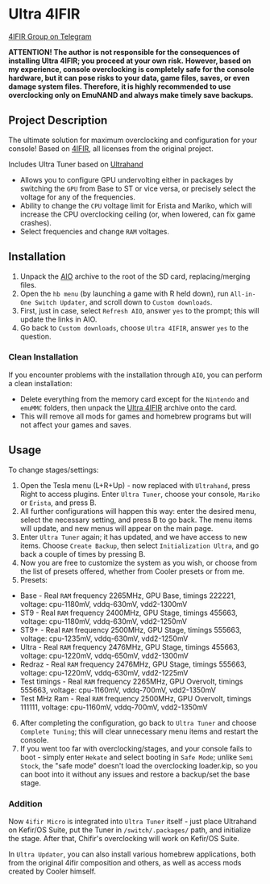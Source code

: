 # Ultra 4IFIR

[4IFIR Group on Telegram](https://t.me/For4ifir)

**ATTENTION! The author is not responsible for the consequences of installing Ultra 4IFIR; you proceed at your own risk.**
**However, based on my experience, console overclocking is completely safe for the console hardware, but it can pose risks to your data, game files, saves, or even damage system files. Therefore, it is highly recommended to use overclocking only on EmuNAND and always make timely save backups.**

## Project Description
The ultimate solution for maximum overclocking and configuration for your console!
Based on [4IFIR](https://github.com/rashevskyv/4IFIR), all licenses from the original project.

Includes Ultra Tuner based on [Ultrahand](https://github.com/ppkantorski/Ultrahand-Overlay)
- Allows you to configure GPU undervolting either in packages by switching the `GPU` from Base to ST or vice versa, or precisely select the voltage for any of the frequencies.
- Ability to change the `CPU` voltage limit for Erista and Mariko, which will increase the CPU overclocking ceiling (or, when lowered, can fix game crashes).
- Select frequencies and change `RAM` voltages.

## Installation

1. Unpack the [AIO](https://github.com/redraz/Ultra-4ifir/raw/main/AIO/AIO.zip) archive to the root of the SD card, replacing/merging files.
2. Open the `hb menu` (by launching a game with R held down), run `All-in-One Switch Updater`, and scroll down to `Custom downloads`.
3. First, just in case, select `Refresh AIO`, answer `yes` to the prompt; this will update the links in AIO.
4. Go back to `Custom downloads`, choose `Ultra 4IFIR`, answer `yes` to the question.

### Clean Installation
If you encounter problems with the installation through `AIO`, you can perform a clean installation:
- Delete everything from the memory card except for the `Nintendo` and `emuMMC` folders, then unpack the [Ultra 4IFIR](https://github.com/redraz/Ultra-4ifir/releases/latest/download/Ultra.4IFIR.zip) archive onto the card.
- This will remove all mods for games and homebrew programs but will not affect your games and saves.

## Usage
To change stages/settings:
1. Open the Tesla menu (L+R+Up) - now replaced with `Ultrahand`, press Right to access plugins. Enter `Ultra Tuner`, choose your console, `Mariko` or `Erista`, and press B.
2. All further configurations will happen this way: enter the desired menu, select the necessary setting, and press B to go back. The menu items will update, and new menus will appear on the main page.
3. Enter `Ultra Tuner` again; it has updated, and we have access to new items. Choose `Create Backup`, then select `Initialization Ultra`, and go back a couple of times by pressing B.
4. Now you are free to customize the system as you wish, or choose from the list of presets offered, whether from Cooler presets or from me.
5. Presets:
- Base - Real `RAM` frequency 2265MHz, GPU Base, timings 222221, voltage: cpu-1180mV, vddq-630mV, vdd2-1300mV
- ST9 - Real `RAM` frequency 2400MHz, GPU Stage, timings 455663, voltage: cpu-1180mV, vddq-630mV, vdd2-1250mV
- ST9+ - Real `RAM` frequency 2500MHz, GPU Stage, timings 555663, voltage: cpu-1235mV, vddq-630mV, vdd2-1250mV
- Ultra - Real `RAM` frequency 2476MHz, GPU Stage, timings 455663, voltage: cpu-1220mV, vddq-650mV, vdd2-1300mV
- Redraz - Real `RAM` frequency 2476MHz, GPU Stage, timings 555663, voltage: cpu-1220mV, vddq-630mV, vdd2-1225mV
- Test timings - Real `RAM` frequency 2265MHz, GPU Overvolt, timings 555663, voltage: cpu-1160mV, vddq-700mV, vdd2-1350mV
- Test MHz Ram - Real `RAM` frequency 2500MHz, GPU Overvolt, timings 111111, voltage: cpu-1160mV, vddq-700mV, vdd2-1350mV
6. After completing the configuration, go back to `Ultra Tuner` and choose `Complete Tuning`; this will clear unnecessary menu items and restart the console.
7. If you went too far with overclocking/stages, and your console fails to boot - simply enter `Hekate` and select booting in `Safe Mode`; unlike `Semi Stock`, the "safe mode" doesn't load the overclocking loader.kip, so you can boot into it without any issues and restore a backup/set the base stage.

### Addition

Now `4ifir Micro` is integrated into `Ultra Tuner` itself - just place Ultrahand on Kefir/OS Suite, put the Tuner in `/switch/.packages/` path, and initialize the stage. After that, Chifir's overclocking will work on Kefir/OS Suite.

In `Ultra Updater`, you can also install various homebrew applications, both from the original 4ifir composition and others, as well as access mods created by Cooler himself.